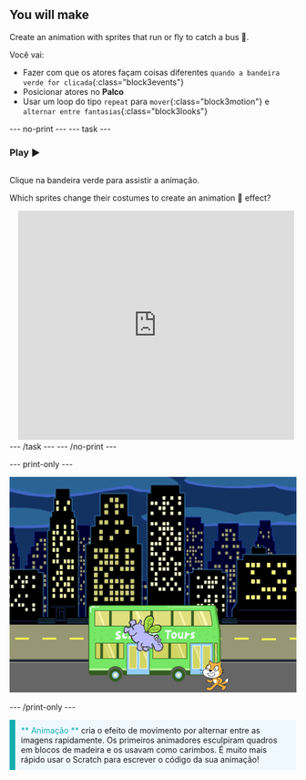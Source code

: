 ## You will make

Create an animation with sprites that run or fly to catch a bus 🚌.

Você vai:
+ Fazer com que os atores façam coisas diferentes `quando a bandeira verde for clicada`{:class="block3events"}
+ Posicionar atores no **Palco**
+ Usar um loop do tipo `repeat` para `mover`{:class="block3motion"} e `alternar entre fantasias`{:class="block3looks"}

--- no-print --- --- task ---

### Play ▶️
<div style="display: flex; flex-wrap: wrap">
<div style="flex-basis: 200px; flex-grow: 1">  

Clique na bandeira verde para assistir a animação. 

Which sprites change their costumes to create an animation 🎥 effect?
</div>
<div class="scratch-preview" style="margin-left: 15px;">
  <iframe allowtransparency="true" width="485" height="402" src="https://scratch.mit.edu/projects/embed/724160134/?autostart=false" frameborder="0"></iframe>
</div>
</div>
--- /task --- --- /no-print ---

--- print-only ---

![O projeto concluído.](images/hippo-flies.png)

--- /print-only ---

<p style="border-left: solid; border-width:10px; border-color: #0faeb0; background-color: aliceblue; padding: 10px;">
<span style="color: #0faeb0">** Animação **</span> cria o efeito de movimento por alternar entre as imagens rapidamente. Os primeiros animadores esculpiram quadros em blocos de madeira e os usavam como carimbos. É muito mais rápido usar o Scratch para escrever o código da sua animação!
</p>
